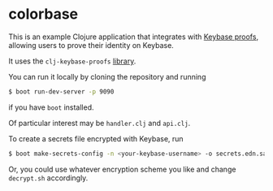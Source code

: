 # colorbase

This is an example Clojure application that integrates with [Keybase proofs](http://keybase.io/docs/proof_integration_guide), allowing users to prove their identity on Keybase.

It uses the `clj-keybase-proofs` [library](https://github.com/keybase/clj-keybase-proofs).

You can run it locally by cloning the repository and running

```bash
$ boot run-dev-server -p 9090
```

if you have `boot` installed.

Of particular interest may be `handler.clj` and `api.clj`.

To create a secrets file encrypted with Keybase, run
```bash
$ boot make-secrets-config -n <your-keybase-username> -o secrets.edn.saltpack
```

Or, you could use whatever encryption scheme you like and change `decrypt.sh`
accordingly.
